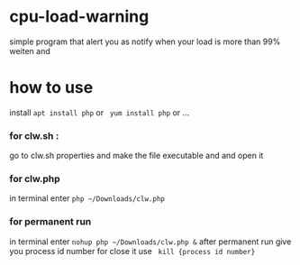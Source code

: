 # cpu-load-warning
simple program that alert you as notify when your load is more than 99% 
weiten
and
# how to use
install ```apt install php``` or ``` yum install php```  or  ...
### for clw.sh :
  go to clw.sh properties and make the file executable and and open it
### for clw.php
  in terminal enter ```php ~/Downloads/clw.php```
### for permanent run 
in terminal enter ```nohup php ~/Downloads/clw.php &```
after permanent run give you process id number for close it use ``` kill {process id number}```


  
